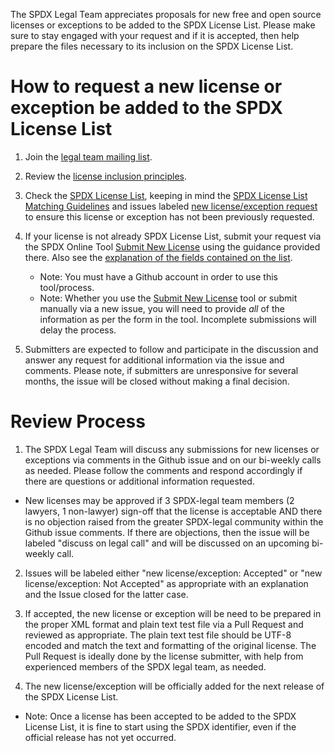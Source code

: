 
The SPDX Legal Team appreciates proposals for new free and open source licenses or exceptions to be added to the SPDX License List.  Please make sure to stay engaged with your request and if it is accepted, then help prepare the files necessary to its inclusion on the SPDX License List.

# How to request a new license or exception be added to the SPDX License List

1. Join the [legal team mailing list](https://lists.spdx.org/g/spdx-legal).

2.  Review the [license inclusion principles](DOCS/license-inclusion-principles.md).

3.  Check the [SPDX License List](https://spdx.org/licenses/), keeping in mind the [SPDX License List Matching Guidelines](https://spdx.org/spdx-license-list/matching-guidelines) and issues labeled [new license/exception request](https://github.com/spdx/license-list-XML/labels/new%20license%2Fexception%20request) to ensure this license or exception has not been previously requested.

4. If your license is not already SPDX License List, submit your request via the SPDX Online Tool [Submit New License](https://tools.spdx.org/app/submit_new_license/) using the guidance provided there. Also see the [explanation of the fields contained on the list](DOCS/license-fields.md).
   * Note: You must have a Github account in order to use this tool/process.
   * Note: Whether you use the [Submit New License](https://tools.spdx.org/app/submit_new_license/) tool or submit manually via a new issue, you will need to provide *all* of the information as per the form in the tool. Incomplete submissions will delay the process.

5. Submitters are expected to follow and participate in the discussion and answer any request for additional information via the issue and comments. Please note, if submitters are unresponsive for several months, the issue will be closed without making a final decision.

# Review Process

1. The SPDX Legal Team will discuss any submissions for new licenses or exceptions via comments in the Github issue and on our bi-weekly calls as needed. Please follow the comments and respond accordingly if there are questions or additional information requested.
  * New licenses may be approved if 3 SPDX-legal team members (2 lawyers, 1 non-lawyer) sign-off that the license is acceptable AND there is no objection raised from the greater SPDX-legal community within the Github issue comments. If there are objections, then the issue will be labeled "discuss on legal call" and will be discussed on an upcoming bi-weekly call.
  
2. Issues will be labeled either "new license/exception: Accepted" or "new license/exception: Not Accepted" as appropriate with an explanation and the Issue closed for the latter case.

3. If accepted, the new license or exception will be need to be prepared in the proper XML format and plain text test file via a Pull Request and reviewed as appropriate. The plain text test file should be UTF-8 encoded and match the text and formatting of the original license. The Pull Request is ideally done by the license submitter, with help from experienced members of the SPDX legal team, as needed.

4. The new license/exception will be officially added for the next release of the SPDX License List.
  * Note: Once a license has been accepted to be added to the SPDX License List, it is fine to start using the SPDX identifier, even if the official release has not yet occurred. 
